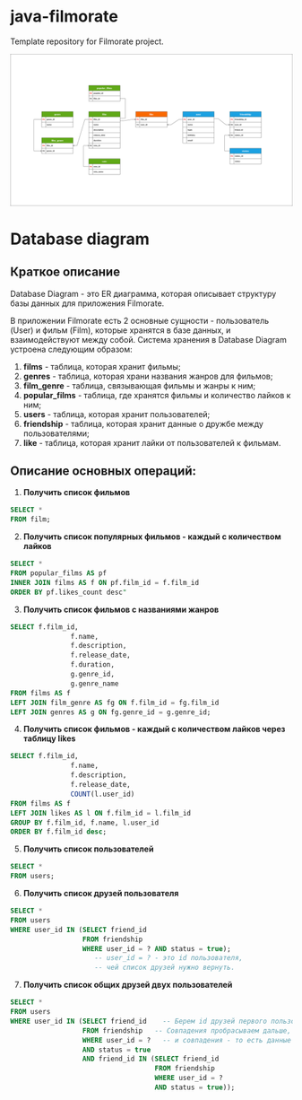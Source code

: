 # java-filmorate
Template repository for Filmorate project.

![Image database diagram](https://github.com/SergeiBrin/java-filmorate/blob/add-database/Diagram%20Filmorate.png)

# Database diagram  
## Краткое описание
Database Diagram - это ER диаграмма, которая описывает структуру базы данных для приложения Filmorate. 

  В приложении Filmorate есть 2 основные сущности - пользователь (User) и фильм (Film), которые хранятся в базе данных, и взаимодействуют между собой. Система хранения в Database Diagram устроена следующим образом:
1. **films** - таблица, которая хранит фильмы;
2. **genres** - таблица, которая храни названия жанров для фильмов;
3. **film_genre** - таблица, связывающая фильмы и жанры к ним; 
4. **popular_films** - таблица, где хранятся фильмы и количество лайков к ним;
5. **users** - таблица, которая хранит пользователей;
6. **friendship** - таблица, которая хранит данные о дружбе между пользователями;
7. **like** - таблица, которая хранит лайки от пользователей к фильмам.

## Описание основных операций:
1. **Получить список фильмов**
```sql 
SELECT *
FROM film;
```
2. **Получить список популярных фильмов - каждый с количеством лайков**
```sql
SELECT *
FROM popular_films AS pf
INNER JOIN films AS f ON pf.film_id = f.film_id
ORDER BY pf.likes_count desc"
```
3. **Получить список фильмов с названиями жанров**
```sql
SELECT f.film_id,
               f.name,
               f.description,
               f.release_date,
               f.duration,
               g.genre_id,
               g.genre_name
FROM films AS f
LEFT JOIN film_genre AS fg ON f.film_id = fg.film_id
LEFT JOIN genres AS g ON fg.genre_id = g.genre_id;
```
4. **Получить список фильмов - каждый с количеством лайков через таблицу likes**
```sql 
SELECT f.film_id, 
               f.name,
               f.description,
               f.release_date, 
               COUNT(l.user_id)
FROM films AS f
LEFT JOIN likes AS l ON f.film_id = l.film_id
GROUP BY f.film_id, f.name, l.user_id
ORDER BY f.film_id desc;
```  
5. **Получить список пользователей**
```sql 
SELECT *
FROM users;
```
6. **Получить список друзей пользователя**
```sql
SELECT *
FROM users
WHERE user_id IN (SELECT friend_id
                  FROM friendship 
                  WHERE user_id = ? AND status = true);
                     -- user_id = ? - это id пользователя, 
                     -- чей список друзей нужно вернуть.
```                     

7. **Получить список общих друзей двух пользователей**
```sql 
SELECT *
FROM users
WHERE user_id IN (SELECT friend_id    -- Берем id друзей первого пользователя и сравниваем их с id друзей второго пользователя через оператор IN.
                  FROM friendship   -- Cовпадения пробрасываем дальше, где они сравниваются с id всех пользователей,
                  WHERE user_id = ?   -- и совпадения - то есть данные общих друзей - выводятся на экран. 
                  AND status = true   
                  AND friend_id IN (SELECT friend_id   
                                    FROM friendship   
                                    WHERE user_id = ?
                                    AND status = true));  
``` 
